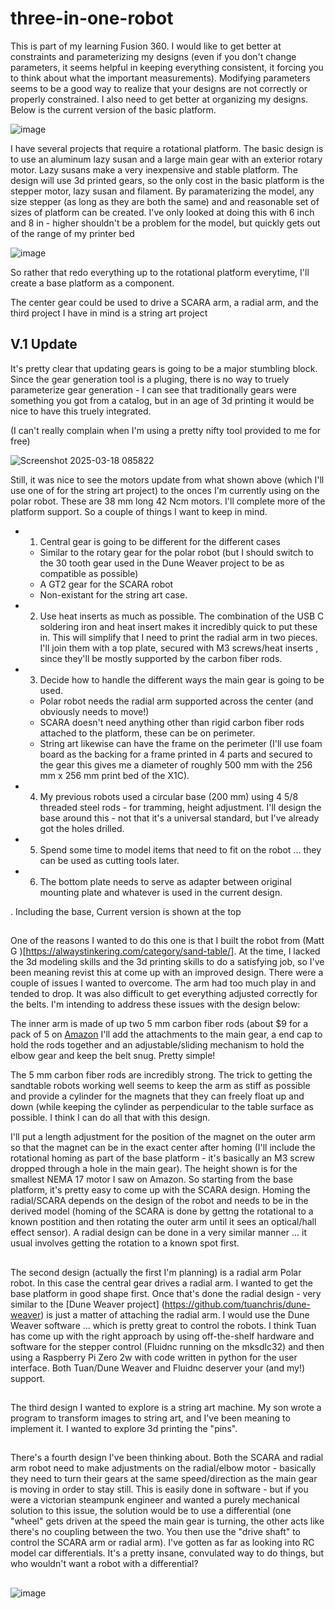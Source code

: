 # three-in-one-robot

This is part of my learning Fusion 360.  I would like to get better at constraints and parameterizing my designs (even if you don't change parameters, it seems helpful in keeping everything consistent, it forcing you to think about what the important measurements).    Modifying parameters seems to be a good way to realize that your designs are not correctly or properly constrained.   I also need to get better at organizing my designs.  Below is the current version of the basic platform.


![image](https://github.com/user-attachments/assets/add00af6-0670-4807-8d02-b6caf074c01c)


I have several projects that require a rotational platform.   The basic design is to use an aluminum lazy susan and a large main gear with an exterior rotary motor.   Lazy susans make
a very inexpensive and stable platform.   The design will use 3d printed gears, so the only cost in the basic platform is the stepper motor, lazy susan and filament.  By paramaterizing 
the model, any size stepper (as long as they are both the same) and and reasonable set of sizes of platform can be created.  I've only looked at doing this with 6 inch and 8 in - higher
shouldn't be a problem for the model, but quickly gets out of the range of my printer bed

 ![image](https://github.com/user-attachments/assets/7151c1f4-726e-4994-b89f-1011a3320ff9)

 So rather that redo everything up to the rotational platform everytime, I'll create a base platform as a component.

 
The center gear could be used to drive a SCARA arm, a radial arm, and the third project I have in mind is a string art project

 ## V.1 Update

 It's pretty clear that updating gears is going to be a major stumbling block.   Since the gear generation tool is a pluging, there is no way to truely parameterize gear generation - I can see that traditionally gears were something you got from a catalog, but in an age of 3d printing it would be nice to have this truely integrated.

 (I can't really complain when I'm using a pretty nifty tool provided to me for free)
 
![Screenshot 2025-03-18 085822](https://github.com/user-attachments/assets/10ecae43-aa26-4886-a2fa-5493d855afce)

Still, it was nice to see the motors update from what shown above (which I'll use one of for the string art project) to the onces I'm currently using on the polar robot.
These are 38 mm long 42 Ncm motors.  I'll complete more of the platform support.  So a couple of things I want to keep in mind.

* 1. Central gear is going to be different for the different cases 
  * Similar to the rotary gear for the polar robot (but I should switch to the 30 tooth gear used in the Dune Weaver project to be as compatible as possible)
  * A GT2 gear for the SCARA robot
  * Non-existant for the string art case.
* 2. Use heat inserts as much as possible.  The combination of the USB C soldering iron and heat insert makes it incredibly quick to put these in.  This will simplify that I need to print the radial arm in two pieces.  I'll join them with a top plate, secured with M3 screws/heat inserts , since they'll be mostly supported by the carbon fiber rods.
* 3. Decide how to handle the different ways the main gear is going to be used.  
  * Polar robot needs the radial arm supported across the center (and obviously needs to move!)
  * SCARA doesn't need anything other than rigid carbon fiber rods attached to the platform, these can be on perimeter.
  * String art likewise can have the frame on the perimeter (I'll use foam board as the backing for a frame printed in 4 parts and secured to the gear this gives me a diameter of roughly 500 mm with the 256 mm x 256 mm print bed of the X1C).
* 4. My previous robots used a circular base (200 mm) using 4 5/8 threaded steel rods - for tramming, height adjustment.   I'll design the base around this - not that it's a universal standard, but I've already got the holes drilled.
* 5. Spend some time to model items that need to fit on the robot ... they can be used as cutting tools later.
* 6. The bottom plate needs to serve as adapter between original mounting plate and whatever is used in the current design.  

.  Including the base, Current version is shown at the top






##
One of the reasons I wanted to do this one is that I built the robot from (Matt G )[https://alwaystinkering.com/category/sand-table/].   At the time, I 
lacked the 3d modeling skills and the 3d printing skills to do a satisfying job, so I've been meaning revist this at come up with an improved design.   There were a couple of 
issues I wanted to overcome.   The arm had too much play in and tended to drop.  It was also difficult to get everything adjusted correctly for the belts.   I'm intending to address these issues with the design below:


The inner arm is made of up two 5 mm carbon fiber rods (about $9 for a pack of 5 on [Amazon](https://www.amazon.com/MECCANIXITY-Carbon-Fiber-300mm-Quadcopter/dp/B0CTTBSBNN/ref=sr_1_3?crid=23AJ794M031PM&dib=eyJ2IjoiMSJ9.MJMeH6QCTyoHL-ZEP7HK383_D5m7PvBB6umXPj412T82ivodgDwwibtP-o99J82awkXbBVNg6YtYdp0IcY5KSYMnMyv4WD5BTGDfNwqVEZvL3AO2EfehHA3-aUxMxHUbDV3WPDU3brXmNrpYyupg3zEqk20EA3a1WjvzvC-7nav0SX84Rhcg9OvzAG8pIeWm___IUwbI6N8TGsc19B4hIliI1wySKjRjpnN3WFXdPponAJsvwQeWk-QBfgMZVEMf01K42pAfz6SMQs4IGNKMBMFHWvP3rgJJXHq7G8xhCwtAwYNUt0BJbvU_Rj2J92nrpFCMhCWAHMo44yrs9E4OWFgAjeFTK5GGM2dhwCLgc0U.uLn67MjOrLTEv2xcwRVmrgF7J6BWl-cumq0-pPBESwc&dib_tag=se&keywords=5%2Bmm%2Bcarbon%2Bfiber%2Brod&qid=1742215634&s=industrial&sprefix=5%2Bmm%2Bcarbon%2Bfiber%2Brod%2Cindustrial%2C140&sr=1-3&th=1)   I'll add the attachments to the main gear, a end cap to hold the rods together and an adjustable/sliding mechanism to hold the elbow gear and keep the belt snug.  Pretty simple!

The 5 mm carbon fiber rods are incredibly strong.   The trick to getting the sandtable robots working well seems to keep the arm as stiff as possible and provide a cylinder for the magnets that they can freely float up and down (while keeping the cylinder as perpendicular to the table surface as possible.  I think I can do all that with this design.

I'll put a 
length adjustment for the position of the magnet on the outer arm so that the magnet can be in the exact center after homing (I'll include the rotational homing as part of the 
base platform - it's basically an M3 screw dropped through a hole in the main gear).   The height shown is for the smallest NEMA 17 motor I saw on Amazon.  So starting from the base platform, it's pretty easy to come up with the SCARA design.  Homing the radial/SCARA depends on the design of the robot and needs to be in the derived model (homing of the SCARA is done by gettng the rotational to a known postition and then rotating the outer arm until it sees an optical/hall effect sensor).    A radial design can be done in a very similar manner ... it usual involves getting the rotation to a known spot first.

## 
The second design (actually the first I'm planning) is a radial arm Polar robot.    In this case the central gear drives a radial arm.  I wanted to get the base platform in good shape first.   Once that's done the radial design - very similar to the [Dune Weaver project] (https://github.com/tuanchris/dune-weaver) is just a matter of attaching the radial arm.   I would use the Dune Weaver software ... which is pretty great to control the robots.   I think Tuan has come up with the right approach by using off-the-shelf hardware and software for the stepper control (Fluidnc running on the mksdlc32) and then using a Raspberry Pi Zero 2w with code written in python for the user interface.  Both Tuan/Dune Weaver and Fluidnc deserver your (and my!) support.
##
The third design I wanted to explore is a string art machine.   My son wrote a program to transform images to string art, and I've been meaning to implement it.   I wanted to explore 3d printing the "pins".

##
There's a fourth design I've been thinking about.  Both the SCARA and radial arm robot need to make adjustments on the radial/elbow motor - basically they need to turn their gears at the same speed/direction as the main gear is moving in order to stay still.   This is easily done in software - but if you were a victorian steampunk engineer and wanted a purely mechanical solution to this issue, the solution would be to use a differential (one "wheel" gets driven at the speed the main gear is turning, the other acts like there's no coupling between the two.   You then use the "drive shaft" to control the SCARA arm or radial arm).   I've gotten as far as looking into RC model car differentials.   It's a pretty insane, convulated way to do things, but who wouldn't want a robot with a differential?
##
![image](https://github.com/user-attachments/assets/722deff9-4102-434f-8175-697cf08c401c)


